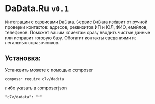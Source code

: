 # DaData.Ru `v0.1`
Интеграции с сервисами DaData. Сервис DaData избавит от ручной проверки контактов: адресов, реквизитов ИП и ЮЛ, ФИО, емейлов, телефонов. Поможет вашим клиентам сразу вводить чистые данные или исправит готовую базу. Обогатит контакты сведениями из легальных справочников.

## Установка:

Установить можете с помощью composer

```
composer require c7v/dadata
```

либо указать в composer.json

```
"c7v/dadata": "*"
```
